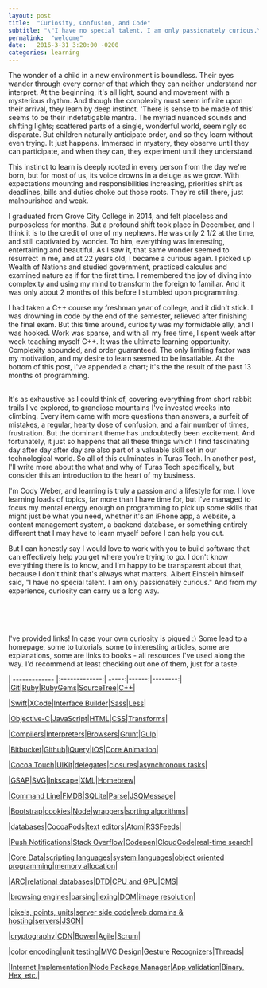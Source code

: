 ```yaml
---
layout: post
title:  "Curiosity, Confusion, and Code"
subtitle: "\"I have no special talent. I am only passionately curious.\" <br> -Albert Einstein"
permalink:  "welcome"
date:   2016-3-31 3:20:00 -0200
categories: learning
---
```


The wonder of a child in a new environment is boundless. Their eyes wander through every corner of that which they can neither understand nor interpret. At the beginning, it's all light, sound and movement with a mysterious rhythm. And though the complexity must seem infinite upon their arrival, they learn by deep instinct. 'There is sense to be made of this' seems to be their indefatigable mantra. The myriad nuanced sounds and shifting lights; scattered parts of a single, wonderful world, seemingly so disparate. But children naturally anticipate order, and so they learn without even trying. It just happens. Immersed in mystery, they observe until they can participate, and when they can, they experiment until they understand.

This instinct to learn is deeply rooted in every person from the day we're born, but for most of us, its voice drowns in a deluge as we grow. With expectations mounting and responsibilities increasing, priorities shift as deadlines, bills and duties choke out those roots. They're still there, just malnourished and weak.

I graduated from Grove City College in 2014, and felt placeless and purposeless for months. But a profound shift took place in December, and I think it is to the credit of one of my nephews. He was only 2 1/2 at the time, and still captivated by wonder. To him, everything was interesting, entertaining and beautiful. As I saw it, that same wonder seemed to resurrect in me, and at 22 years old, I became a curious again. I picked up Wealth of Nations and studied government, practiced calculus and examined nature as if for the first time. I remembered the joy of diving into complexity and using my mind to transform the foreign to familiar. And it was only about 2 months of this before I stumbled upon programming.

I had taken a C++ course my freshman year of college, and it didn't stick. I was drowning in code by the end of the semester, relieved after finishing the final exam. But this time around, curiosity was my formidable ally, and I was hooked. Work was sparse, and with all my free time, I spent week after week teaching myself C++. It was the ultimate learning opportunity. Complexity abounded, and order guaranteed. The only limiting factor was my motivation, and my desire to learn seemed to be insatiable. At the bottom of this post, I've appended a chart; it's the the result of the past 13 months of programming.

<br>
It's as exhaustive as I could think of, covering everything from short rabbit trails I've explored, to grandiose mountains I've invested weeks into climbing. Every item came with more questions than answers, a surfeit of mistakes, a regular, hearty dose of confusion, and a fair number of times, frustration. But the dominant theme has undoubtedly been excitement. And fortunately, it just so happens that all these things which I find fascinating day after day after day are also part of a valuable skill set in our technological world. So all of this culminates in Turas Tech. In another post, I'll write more about the what and why of Turas Tech specifically, but consider this an introduction to the heart of my business. 

I'm Cody Weber, and learning is truly a passion and a lifestyle for me. I love learning loads of topics, far more than I have time for, but I've managed to focus my mental energy enough on programming to pick up some skills that might just be what you need, whether it's an iPhone app, a website, a content management system, a backend database, or something entirely different that I may have to learn myself before I can help you out. 

But I can honestly say I would love to work with you to build software that can effectively help you get where you're trying to go. I don't know everything there is to know, and I'm happy to be transparent about that, because I don't think that's always what matters. Albert Einstein himself said, "I have no special talent. I am only passionately curious." And from my experience, curiosity can carry us a long way.


<br><br><br>

I've provided links! In case your own curiosity is piqued :) Some lead to a homepage, some to tutorials, some to interesting articles, some are explanations, some are links to books - all resources I've used along the way. I'd recommend at least checking out one of them, just for a taste.

| ------------- |:-------------:| -----:|------:|--------:|
|<a href="https://www.atlassian.com/git/tutorials/">Git</a>|<a href="https://www.ruby-lang.org/en/">Ruby</a>|<a href="https://rubygems.org/">RubyGems</a>|<a href="https://www.sourcetreeapp.com/">SourceTree</a>|<a href="http://www.learncpp.com/">C++</a>|

|<a href="https://developer.apple.com/library/ios/documentation/Swift/Conceptual/Swift_Programming_Language/">Swift</a>|<a href="https://itunes.apple.com/us/app/xcode/id497799835?ls=1&mt=12">XCode</a>|<a href="https://www.raywenderlich.com/113388/storyboards-tutorial-in-ios-9-part-1">Interface Builder</a>|<a href="https://css-tricks.com/sass-vs-less/">Sass</a>|<a href="https://css-tricks.com/sass-vs-less/">Less</a>|

|<a href="http://rypress.com/tutorials/objective-c/index">Objective-C</a>|<a href="https://developer.mozilla.org/en-US/Learn/Getting_started_with_the_web/JavaScript_basics">JavaScript</a>|<a href="http://htmldog.com/">HTML</a>|<a href="http://htmldog.com/">CSS</a>|<a href="https://developer.mozilla.org/en-US/docs/Web/CSS/CSS_Transforms/Using_CSS_transforms">Transforms</a>| 


|<a href="http://programmers.stackexchange.com/questions/118586/how-does-a-compiler-work">Compilers</a>|<a href="http://www.html5rocks.com/en/tutorials/internals/howbrowserswork/">Interpreters</a>|<a href="http://www.html5rocks.com/en/tutorials/internals/howbrowserswork/">Browsers</a>|<a href="http://gruntjs.com/">Grunt</a>|<a href="http://gulpjs.com/">Gulp</a>|

|<a href="https://bitbucket.org/">Bitbucket</a>|<a href="https://github.com/">Github</a>|<a href="https://jquery.com/">jQuery</a>|<a href="https://developer.apple.com/library/ios/documentation/Miscellaneous/Conceptual/iPhoneOSTechOverview/Introduction/Introduction.html#//apple_ref/doc/uid/TP40007898-CH1-SW1">iOS</a>|<a href="http://www.amazon.com/iOS-Core-Animation-Advanced-Techniques-ebook/dp/B00EHJCORC/ref=sr_1_1?ie=UTF8&qid=1459454980&sr=8-1&keywords=core+animation">Core Animation</a>|

|<a href="https://developer.apple.com/library/ios/documentation/Miscellaneous/Conceptual/iPhoneOSTechOverview/Introduction/Introduction.html#//apple_ref/doc/uid/TP40007898-CH1-SW1">Cocoa Touch</a>|<a href="https://developer.apple.com/library/ios/documentation/UIKit/Reference/UIKit_Framework/">UIKit</a>|<a href="https://itunes.apple.com/us/course/6.-protocols-delegation-gestures/id961180099?i=335339388&mt=2">delegates</a>|<a href="https://developer.apple.com/library/ios/documentation/Swift/Conceptual/Swift_Programming_Language/Closures.html">closures</a>|<a href="http://stackoverflow.com/questions/16336367/what-is-the-difference-between-synchronous-and-asynchronous-programming-in-node">asynchronous tasks</a>|

|<a href="http://greensock.com/gsap">GSAP</a>|<a href="https://css-tricks.com/using-svg/">SVG</a>|<a href="https://inkscape.org/en/download/">Inkscape</a>|<a href="https://en.wikipedia.org/wiki/XML">XML</a>|<a href="http://brew.sh/">Homebrew</a>|

|<a href="http://cli.learncodethehardway.org/book/">Command Line</a>|<a href="http://ccgus.github.io/fmdb/">FMDB</a>|<a href="https://www.sqlite.org/">SQLite</a>|<a href="http://parse.com/">Parse</a>|<a href="https://github.com/jessesquires/JSQMessagesViewController">JSQMessage</a>|

|<a href="http://getbootstrap.com/">Bootstrap</a>|<a href="https://github.com/js-cookie/js-cookie">cookies</a>|<a href="http://blog.modulus.io/absolute-beginners-guide-to-nodejs">Node</a>|<a href="http://ccgus.github.io/fmdb/">wrappers</a>|<a href="https://www.hackerrank.com/domains/algorithms/arrays-and-sorting/difficulty/all/page/1">sorting algorithms</a>|

|<a href="https://www.youtube.com/watch?v=4Z9KEBexzcM">databases</a>|<a href="https://cocoapods.org/">CocoaPods</a>|<a href="http://lifehacker.com/five-best-text-editors-1564907215">text editors</a>|<a href="https://atom.io/">Atom</a>|<a href="https://www.raywenderlich.com/2636/rss-reader-tutorial-for-ios-how-to-make-a-simple-rss-reader-iphone-app">RSSFeeds</a>|

|<a href="https://parse.com/docs/ios/guide">Push Notifications</a>|<a href="http://stackoverflow.com/">Stack Overflow</a>|<a href="http://codepen.io/">Codepen</a>|<a href="https://parse.com/docs/ios/guide">CloudCode</a>|<a href="http://www.umiacs.umd.edu/~jimmylin/publications/Busch_etal_ICDE2012.pdf">real-time search</a>|

|<a href="https://www.raywenderlich.com/115695/getting-started-with-core-data-tutorial">Core Data</a>|<a href="http://stackoverflow.com/questions/17253545/scripting-language-vs-programming-language">scripting languages</a>|<a href="http://stackoverflow.com/questions/17253545/scripting-language-vs-programming-language">system languages</a>|<a href="http://www.learncpp.com/cpp-tutorial/81-welcome-to-object-oriented-programming/">object oriented programming</a>|<a href="http://www.learncpp.com/cpp-tutorial/69-dynamic-memory-allocation-with-new-and-delete/">memory allocation</a>|

|<a href="https://en.wikipedia.org/wiki/Automatic_Reference_Counting">ARC</a>|<a href="https://www.youtube.com/watch?v=4Z9KEBexzcM">relational databases</a>|<a href="http://www.sarahmei.com/blog/2013/11/11/why-you-should-never-use-mongodb/">DTD</a>|<a href="">CPU and GPU</a>|<a href="https://www.contentful.com/r/knowledgebase/ios-cms/">CMS</a>|

|<a href="http://www.html5rocks.com/en/tutorials/internals/howbrowserswork/">browsing engines</a>|<a href="http://www.html5rocks.com/en/tutorials/internals/howbrowserswork/">parsing</a>|<a href="http://www.html5rocks.com/en/tutorials/internals/howbrowserswork/">lexing</a>|<a href="https://developer.mozilla.org/en-US/docs/Web/API/Document_Object_Model">DOM</a>|<a href="https://itunes.apple.com/us/app/resize-lite/id808230236?mt=12">image resolution</a>|

|<a href="http://www.paintcodeapp.com/news/ultimate-guide-to-iphone-resolutions">pixels, points, units</a>|<a href="https://parse.com/docs/cloudcode/guide">server side code</a>|<a href="https://www.namecheap.com/">web domains & hosting</a>|<a href="https://www.youtube.com/watch?v=CDxaRfwzFrs">servers</a>|<a href="http://www.json.org/">JSON</a>|

|<a href="http://www.miraclesalad.com/webtools/md5.php">cryptography</a>|<a href="https://www.maxcdn.com/">CDN</a>|<a href="http://bower.io/">Bower</a>|<a href="http://www.amazon.com/Practices-Agile-Developer-Pragmatic-Bookshelf/dp/097451408X/ref=sr_1_1?ie=UTF8&qid=1459460707&sr=8-1&keywords=practices+of+an+agile+developer">Agile</a>|<a href="https://en.wikipedia.org/wiki/Scrum_(software_development)">Scrum</a>|

|<a href="http://www.rgbtohex.net/hextorgb/">color encoding</a>|<a href="https://developer.apple.com/library/ios/documentation/ToolsLanguages/Conceptual/Xcode_Overview/UnitTesting.html">unit testing</a>|<a href="https://developer.apple.com/library/ios/documentation/General/Conceptual/DevPedia-CocoaCore/MVC.html">MVC Design</a>|<a href="https://developer.apple.com/library/ios/documentation/EventHandling/Conceptual/EventHandlingiPhoneOS/GestureRecognizer_basics/GestureRecognizer_basics.html">Gesture Recognizers</a>|<a href="https://en.wikipedia.org/wiki/Thread_(computing)">Threads</a>|

|<a href="https://www.youtube.com/watch?v=40b6lqkpCUI">Internet Implementation</a>|<a href="https://www.npmjs.com/">Node Package Manager</a>|<a href="https://developer.apple.com/library/ios/documentation/IDEs/Conceptual/AppDistributionGuide/SubmittingYourApp/SubmittingYourApp.html">App validation</a>|<a href="http://www.h-schmidt.net/FloatConverter/IEEE754.html">Binary, Hex, etc.</a>|






